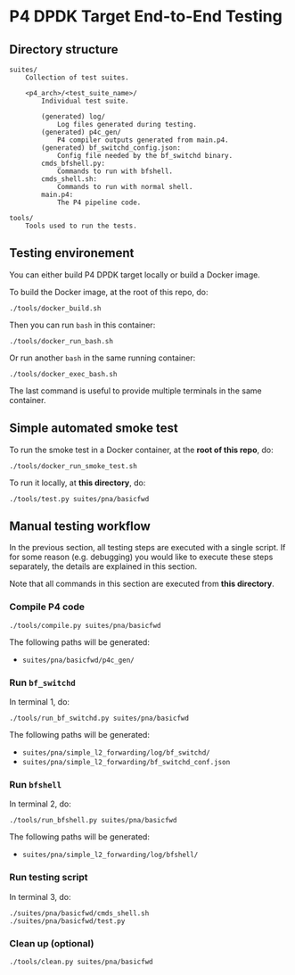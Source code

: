 # P4 DPDK Target End-to-End Testing

## Directory structure

```
suites/
    Collection of test suites.

    <p4_arch>/<test_suite_name>/
        Individual test suite.

        (generated) log/
            Log files generated during testing.
        (generated) p4c_gen/
            P4 compiler outputs generated from main.p4.
        (generated) bf_switchd_config.json:
            Config file needed by the bf_switchd binary.
        cmds_bfshell.py:
            Commands to run with bfshell.
        cmds_shell.sh:
            Commands to run with normal shell.
        main.p4:
            The P4 pipeline code.

tools/
    Tools used to run the tests.
```

## Testing environement

You can either build P4 DPDK target locally or build a Docker image.

To build the Docker image, at the root of this repo, do:

```console
./tools/docker_build.sh
```

Then you can run `bash` in this container:

```console
./tools/docker_run_bash.sh
```

Or run another `bash` in the same running container:

```console
./tools/docker_exec_bash.sh
```

The last command is useful to provide multiple terminals in the same container.

## Simple automated smoke test

To run the smoke test in a Docker container, at the **root of this repo**, do:

```console
./tools/docker_run_smoke_test.sh
```

To run it locally, at **this directory**, do:

```console
./tools/test.py suites/pna/basicfwd
```

## Manual testing workflow

In the previous section, all testing steps are executed with a single script. If for some reason (e.g. debugging) you would like to execute these steps separately, the details are explained in this section.

Note that all commands in this section are executed from **this directory**.

### Compile P4 code

```console
./tools/compile.py suites/pna/basicfwd
```

The following paths will be generated:

- `suites/pna/basicfwd/p4c_gen/`

### Run `bf_switchd`

In terminal 1, do:

```console
./tools/run_bf_switchd.py suites/pna/basicfwd
```

The following paths will be generated:

- `suites/pna/simple_l2_forwarding/log/bf_switchd/`
- `suites/pna/simple_l2_forwarding/bf_switchd_conf.json`

### Run `bfshell`

In terminal 2, do:

```console
./tools/run_bfshell.py suites/pna/basicfwd
```

The following paths will be generated:

- `suites/pna/simple_l2_forwarding/log/bfshell/`

### Run testing script

In terminal 3, do:

```console
./suites/pna/basicfwd/cmds_shell.sh
./suites/pna/basicfwd/test.py
```

### Clean up (optional)

```console
./tools/clean.py suites/pna/basicfwd
```

